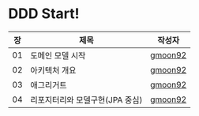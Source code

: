 # DDD Start!

| 장   | 제목                  |작성자|
|-----|---------------------|---|
| 01  | 도메인 모델 시작           | [gmoon92](https://github.com/gmoon92/read-books-for-programmers/blob/main/DDD%20Start!/01.%20%EB%8F%84%EB%A9%94%EC%9D%B8%20%EB%AA%A8%EB%8D%B8%20%EC%8B%9C%EC%9E%91/gmoon92.md) |
| 02  | 아키텍처 개요             | [gmoon92](https://github.com/gmoon92/read-books-for-programmers/blob/main/DDD%20Start!/02.%20%EC%95%84%ED%82%A4%ED%85%8D%EC%B2%98%20%EA%B0%9C%EC%9A%94/gmoon92.md#%EB%AA%A8%EB%93%88-%EA%B5%AC%EC%84%B1) |
| 03  | 애그리거트               | [gmoon92](https://github.com/gmoon92/read-books-for-programmers/blob/main/DDD%20Start!/03.%EC%95%A0%EA%B7%B8%EB%A6%AC%EA%B1%B0%ED%8A%B8/gmoon92.md) |
| 04  | 리포지터리와 모델구현(JPA 중심) | [gmoon92](https://github.com/gmoon92/read-books-for-programmers/blob/main/DDD%20Start!/04.%EB%A6%AC%ED%8F%AC%EC%A7%80%ED%84%B0%EB%A6%AC%EC%99%80%20%EB%AA%A8%EB%8D%B8%EA%B5%AC%ED%98%84(JPA%20%EC%A4%91%EC%8B%AC)/gmoon92.md) |
